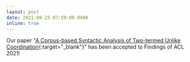 ```yaml
---
layout: post
date: 2021-08-25 07:59:00-0400
inline: true
---
```


Our paper "[A Corpus-based Syntactic Analysis of Two-termed Unlike Coordination](https://aclanthology.org/2021.findings-emnlp.335/){:target="\_blank"}"
has been accepted to Findings of ACL 2021!